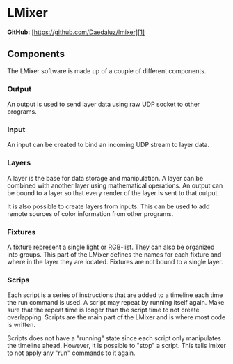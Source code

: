 # LMixer

**GitHub:** [https://github.com/Daedaluz/lmixer][1]

## Components

The LMixer software is made up of a couple of different components.

### Output

An output is used to send layer data using raw UDP socket to other programs.

### Input

An input can be created to bind an incoming UDP stream to layer data.

### Layers

A layer is the base for data storage and manipulation. A layer can be combined
with another layer using mathematical operations. An output can be bound to a
layer so that every render of the layer is sent to that output.

It is also possible to create layers from inputs. This can be used to add remote
sources of color information from other programs.

### Fixtures

A fixture represent a single light or RGB-list. They can also be organized into
groups. This part of the LMixer defines the names for each fixture and where in
the layer they are located. Fixtures are not bound to a single layer.

### Scrips

Each script is a series of instructions that are added to a timeline each time
the run command is used. A script may repeat by running itself again. Make sure
that the repeat time is longer than the script time to not create overlapping.
Scripts are the main part of the LMixer and is where most code is written.

Scripts does not have a "running" state since each script only manipulates the
timeline ahead. However, it is possible to "stop" a script. This tells lmixer to
not apply any "run" commands to it again.

[1]: https://github.com/Daedaluz/lmixer
